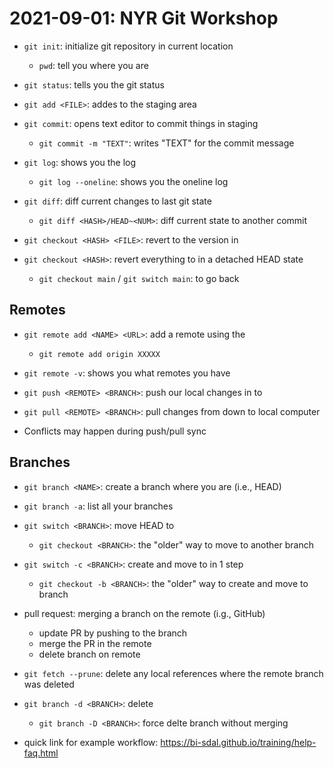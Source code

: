# 2021-09-01: NYR Git Workshop

- `git init`: initialize git repository in current location
    - `pwd`: tell you where you are
- `git status`: tells you the git status
- `git add <FILE>`: addes <FILE> to the staging area
- `git commit`: opens text editor to commit things in staging
    - `git commit -m "TEXT"`: writes "TEXT" for the commit message

- `git log`: shows you the log
    - `git log --oneline`: shows you the oneline log
- `git diff`: diff current changes to last git state
    - `git diff <HASH>/HEAD~<NUM>`: diff current state to another commit

- `git checkout <HASH> <FILE>`: revert <FILE> to the version in <HASH>
- `git checkout <HASH>`: revert everything to <HASH> in a detached HEAD state
    - `git checkout main` / `git switch main`: to go back

## Remotes

- `git remote add <NAME> <URL>`: add a remote <NAME> using the <URL>
    - `git remote add origin XXXXX`

- `git remote -v`: shows you what remotes you have
- `git push <REMOTE> <BRANCH>`: push our local changes in <BRANCH> to <REMOTE>
- `git pull <REMOTE> <BRANCH>`: pull changes from <REMOTE> down to local computer <BRANCH>
- Conflicts may happen during push/pull sync

## Branches

- `git branch <NAME>`: create a branch where you are (i.e., HEAD)
- `git branch -a`: list all your branches
- `git switch <BRANCH>`: move HEAD to <BRANCH>
    - `git checkout <BRANCH>`: the "older" way to move to another branch

- `git switch -c <BRANCH>`: create and move to <branch> in 1 step
    - `git checkout -b <BRANCH>`: the "older" way to create and move to branch

- pull request: merging a branch on the remote (i.g., GitHub)
    - update PR by pushing to the branch
    - merge the PR in the remote
    - delete branch on remote
- `git fetch --prune`: delete any local references where the remote branch was deleted
- `git branch -d <BRANCH>`: delete <branch>
    - `git branch -D <BRANCH>`: force delte branch without merging

- quick link for example workflow: https://bi-sdal.github.io/training/help-faq.html


